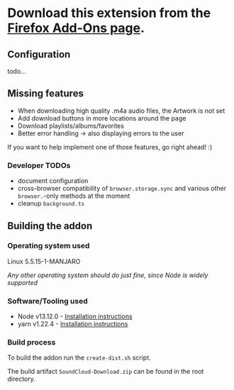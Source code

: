 # Download this extension from the [Firefox Add-Ons page](https://addons.mozilla.org/en-US/firefox/addon/soundcloud-dl).

## Configuration

todo...

## Missing features

- When downloading high quality .m4a audio files, the Artwork is not set
- Add download buttons in more locations around the page
- Download playlists/albums/favorites
- Better error handling -> also displaying errors to the user

If you want to help implement one of those features, go right ahead! :)

### Developer TODOs

- document configuration
- cross-browser compatibility of `browser.storage.sync` and various other `browser.`-only methods at the moment
- cleanup `background.ts`

## Building the addon

### Operating system used

Linux 5.5.15-1-MANJARO

_Any other operating system should do just fine, since Node is widely supported_

### Software/Tooling used

- Node v13.12.0 - [Installation instructions](https://nodejs.org/en/download/)
- yarn v1.22.4 - [Installation instructions](https://classic.yarnpkg.com/en/docs/install)

### Build process

To build the addon run the `create-dist.sh` script.

The build artifact `SoundCloud-Download.zip` can be found in the root directory.
